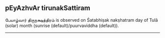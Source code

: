 ## pEyAzhvAr tirunakSattiram
பேயாழ்வார் திருநக்ஷத்திரம் is observed on Śatabhiṣak nakṣhatram day of Tulā (solar) month (sunrise (default)/puurvaviddha (default)).



---
